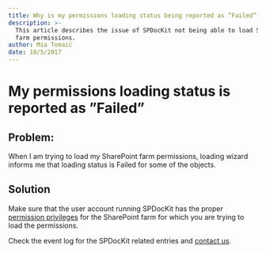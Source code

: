 ```yaml
---
title: Why is my permissions loading status being reported as ”Failed”?
description: >-
  This article describes the issue of SPDocKit not being able to load SharePoint
  farm permissions.
author: Mia Tomaić
date: 18/5/2017
---
```


# My permissions loading status is reported as ”Failed”

## Problem:

When I am trying to load my SharePoint farm permissions, loading wizard informs me that loading status is Failed for some of the objects.

## Solution

Make sure that the user account running SPDocKit has the proper [permission privileges](../../requirements/user-permissions-requirements.md) for the SharePoint farm for which you are trying to load the permissions.

Check the event log for the SPDocKit related entries and [contact us](https://www.syskit.com/company/contact-us/).

